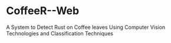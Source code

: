 # CoffeeR--Web
A System to Detect Rust on Coffee leaves Using Computer Vision Technologies and Classification Techniques
